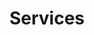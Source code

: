 ---
title: Services
layout: services
menu:
  main:
    weight: 2
seo:
  page_title: Heating and Cooling Repair Services in Watertown, WI
  meta_description: Whether it's routine maintenance or emergency repairs, our team of certified HVAC professionals is dedicated to ensuring comfort in your home all year round. Call us today!
  featured_image: /uploads/bryant-technician-installing-new-air-conditioner.jpg
  featured_image_alt: Bryant salesperson meeting with homeowners at kitchen table
hero: 
  heading: Complete Heating and Cooling Services
  body: Whether it's routine maintenance or emergency repairs, our team of certified HVAC professionals is dedicated to ensuring comfort in your home all year round.
  image: 
    image_url: /uploads/bryant-technician-installing-new-air-conditioner
    image_alt: Bryant salesperson meeting with homeowners at kitchen table
  button:
    enabled: true
    button_url: /contact/ 
    button_text:  Request Service
    open_in_new_tab: false
intro: 
  heading: 24/7 Emergency HVAC Service
  body: Our service department is ready to service your commercial or residential equipment any time, day or night. Richter Heating and Air Conditioning offers flat rate pricing to provide our customers with the best value. We service all brands of equipment, and our service trucks have access to a large inventory of repair parts to save the customer time and money.
breakout: 
  heading: Our Comprehensive HVAC Services
  body: >-
    * Heating & Cooling Services
  
    * Sales, Service and Installation
    
    * Boilers
    
    * Radiant In-Floor Heat
    
    * Geothermal Heating
    
    * Indoor Air Quality
    
    * Fireplaces
  image: 
    image_url: /services-hero-2500_nvfeko.jpg
    image_alt: Bryant salesperson meeting with homeowners at kitchen table
benefits: 
  heading: Benefits
  body: >-
    * FREE estimates

    * 24-hour emergency service, 7 days a week

    * City-wide dispatch

    * On-call technicians, including weekends and evenings

    * Licensed and fully insured

    * Service and repair all major brands and models

    * New equipment sales and installation

    * Duct and coolant leak checks

    * Efficiency checks

    * Competitive pricing

    * Financing options available
  image: 
    image_url: /uploads/woman-baking-cupcakes-with-kids.jpg
    image_alt: Bryant salesperson meeting with homeowners at kitchen table
cooling_checklist: 
  heading: Cooling Preventative Maintenance Checklist
  body: >-
    Regular preventative maintenance is the key to ensuring your cooling system operates at peak efficiency, saving you money on energy costs and extending the lifespan of your equipment. By addressing potential issues before they become costly problems, you can enjoy peace of mind knowing your system is ready to provide consistent, reliable cooling throughout the warmer months.
  checklist: >-
    * Inspect outside condenser for proper pressures

    * Check power to outside condenser unit

    * Check electrical connections to outside condenser unit

    * Inspect outside condenser coil for cleanliness and leaks

    * Check the condition of condenser fan motor

    * Inspect evaporator coil for leaks

    * Check temperature difference before and after evaporator coil

    * Inspect drain pan under evaporator coil

    * Inspect primary and secondary drain lines

    * Check cleanliness of air filters

    * Lubricate all moving parts if necessary

    * Inspect thermostat efficiency

    * Check breakers and fuses for proper size and defects

    * Inspect amperage draw for outside condenser compressor and fan motor

    * Check contractor in outside condenser to ensure proper start-up
  image: 
    image_url: /services-hero-2500_nvfeko.jpg
    image_alt: Bryant salesperson meeting with homeowners at kitchen table
heating_checklist: 
  heading: Heating Preventative Maintenance Checklist
  body: >-
    A well-maintained heating system is more efficient, uses less energy and provides consistent comfort throughout your home or office. Embrace our Heating Preventative Maintenance Checklist to safeguard your system's functionality and efficiency.
  checklist: >-
    * Clean pilot assembly

    * Check burners and heat exchanger

    * Adjust air and gas mixture

    * Check pressure on gas valve

    * Set blower control

    * Set gas limit

    * Check blower motor

    * Check fan belt

    * Check all safety controls

    * Check vent for obstructions

    * Lubricate all moving parts if necessary

    * Check and adjust for proper temperature rise

    * Check filters

    * Check vent pipe for leaks

    * Check all electrical connections

    * Check voltage for proper amp draw

    * Check evaporator coil if accessible

    * Check for gas leaks

    * Check heat strips (electrical furnaces)

    * Check breakers and fuses for amp draw (electrical furnaces)

    * Clean thermostat (electrical furnaces)

    * Calibrate thermostat (electrical furnaces)

    * Check for proper air flow (electrical furnaces)

    * Check coolant (heat pumps)

    * Check unit for proper cycling and adjust if needed
  image: 
    image_url: /services-hero-2500_nvfeko.jpg
    image_alt: Bryant salesperson meeting with homeowners at kitchen table
---
